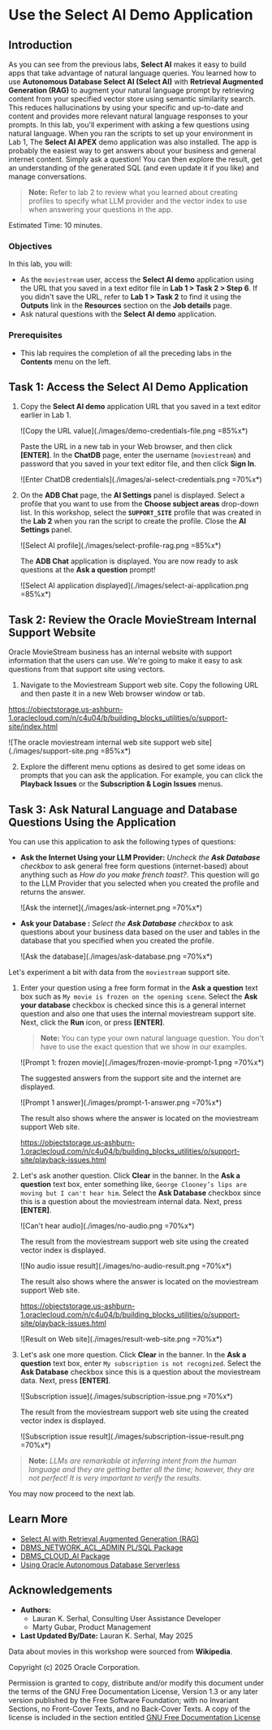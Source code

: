 # Use the Select AI Demo Application

## Introduction

As you can see from the previous labs, **Select AI** makes it easy to build apps that take advantage of natural language queries. You learned how to use **Autonomous Database Select AI (Select AI)** with **Retrieval Augmented Generation (RAG)** to augment your natural language prompt by retrieving content from your specified vector store using semantic similarity search. This reduces hallucinations by using your specific and up-to-date and content and provides more relevant natural language responses to your prompts. In this lab, you'll experiment with asking a few questions using natural language. When you ran the scripts to set up your environment in Lab 1, The **Select AI APEX** demo application was also installed. The app is probably the easiest way to get answers about your business and general internet content. Simply ask a question! You can then explore the result, get an understanding of the generated SQL (and even update it if you like) and manage conversations.

>**Note:** Refer to lab 2 to review what you learned about creating profiles to specify what LLM provider and the vector index to use when answering your questions in the app.

Estimated Time: 10 minutes.

### Objectives

In this lab, you will:

* As the `moviestream` user, access the **Select AI demo** application using the URL that you saved in a text editor file in **Lab 1 > Task 2 > Step 6**. If you didn't save the URL, refer to **Lab 1 > Task 2** to find it using the **Outputs** link in the **Resources** section on the **Job details** page.
* Ask natural questions with the **Select AI demo** application.

### Prerequisites

- This lab requires the completion of all the preceding labs in the **Contents** menu on the left.

## Task 1: Access the Select AI Demo Application

1. Copy the **Select AI demo** application URL that you saved in a text editor earlier in Lab 1.

    ![Copy the URL value](./images/demo-credentials-file.png =85%x*)

    Paste the URL in a new tab in your Web browser, and then click **[ENTER]**. In the **ChatDB** page, enter the username (`moviestream`) and password that you saved in your text editor file, and then click **Sign In**.

    ![Enter ChatDB credentials](./images/ai-select-credentials.png =70%x*)

2. On the **ADB Chat** page, the **AI Settings** panel is displayed. Select a profile that you want to use from the **Choose subject areas** drop-down list. In this workshop, select the **`SUPPORT_SITE`** profile that was created in the **Lab 2** when you ran the script to create the profile. Close the **AI Settings** panel.

    ![Select AI profile](./images/select-profile-rag.png =85%x*)

    The **ADB Chat** application is displayed. You are now ready to ask questions at the **Ask a question** prompt!

    ![Select AI application displayed](./images/select-ai-application.png =85%x*)

## Task 2: Review the Oracle MovieStream Internal Support Website

Oracle MovieStream business has an internal website with support information that the users can use. We're going to make it easy to ask questions from that support site using vectors.

1. Navigate to the Moviestream Support web site. Copy the following URL and then paste it in a new Web browser window or tab.

  https://objectstorage.us-ashburn-1.oraclecloud.com/n/c4u04/b/building_blocks_utilities/o/support-site/index.html

  ![The oracle moviestream internal web site support web site](./images/support-site.png =85%x*)

2. Explore the different menu options as desired to get some ideas on prompts that you can ask the application. For example, you can click the **Playback Issues** or the **Subscription & Login Issues** menus.

## Task 3: Ask Natural Language and Database Questions Using the Application

You can use this application to ask the following types of questions:

- **Ask the Internet Using your LLM Provider:**
_Uncheck the **Ask Database** checkbox_ to ask general free form questions (internet-based) about anything such as _How do you make french toast?_. This question will go to the LLM Provider that you selected when you created the profile and returns the answer.

  ![Ask the internet](./images/ask-internet.png =70%x*)

- **Ask your Database :**
_Select the **Ask Database** checkbox_ to ask questions about your business data based on the user and tables in the database that you specified when you created the profile.

  ![Ask the database](./images/ask-database.png =70%x*)

  <!---
  --->

Let's experiment a bit with data from the `moviestream` support site.

1. Enter your question using a free form format in the **Ask a question** text box such as `My movie is frozen on the opening scene`. Select the **Ask your database** checkbox is checked since this is a general internet question and also one that uses the internal moviestream support site. Next, click the **Run** icon, or press **[ENTER]**.

    >**Note:** You can type your own natural language question. You don't have to use the exact question that we show in our examples.

    ![Prompt 1: frozen movie](./images/frozen-movie-prompt-1.png =70%x*)

    The suggested answers from the support site and the internet are displayed.

   ![Prompt 1 answer](./images/prompt-1-answer.png =70%x*)

   The result also shows where the answer is located on the moviestream support Web site.
   
    https://objectstorage.us-ashburn-1.oraclecloud.com/n/c4u04/b/building_blocks_utilities/o/support-site/playback-issues.html

2. Let's ask another question. Click **Clear** in the banner. In the **Ask a question** text box, enter something like, `George Clooney’s lips are moving but I can't hear him`. Select the **Ask Database** checkbox since this is a question about the moviestream internal data. Next, press **[ENTER]**.

    ![Can't hear audio](./images/no-audio.png =70%x*)

    The result from the moviestream support web site using the created vector index is displayed.

    ![No audio issue result](./images/no-audio-result.png =70%x*)

    The result also shows where the answer is located on the moviestream support Web site.
    
    https://objectstorage.us-ashburn-1.oraclecloud.com/n/c4u04/b/building_blocks_utilities/o/support-site/playback-issues.html

    ![Result on Web site](./images/result-web-site.png =70%x*)

3. Let's ask one more question. Click **Clear** in the banner. In the **Ask a question** text box, enter `My subscription is not recognized`. Select the **Ask Database** checkbox since this is a question about the moviestream data. Next, press **[ENTER]**.

    ![Subscription issue](./images/subscription-issue.png =70%x*)

    The result from the moviestream support web site using the created vector index is displayed.

    ![Subscription issue result](./images/subscription-issue-result.png =70%x*)


  >**Note:** _LLMs are remarkable at inferring intent from the human language and they are getting better all the time; however, they are not perfect! It is very important to verify the results._

You may now proceed to the next lab.

## Learn More
* [Select AI with Retrieval Augmented Generation (RAG)](https://docs.oracle.com/en/cloud/paas/autonomous-database/serverless/adbsb/select-ai-retrieval-augmented-generation.html#GUID-6B2A810B-AED5-4767-8A3B-15C853F567A2)
* [DBMS\_NETWORK\_ACL\_ADMIN PL/SQL Package](https://docs.oracle.com/en/database/oracle/oracle-database/19/arpls/DBMS_NETWORK_ACL_ADMIN.html#GUID-254AE700-B355-4EBC-84B2-8EE32011E692)
* [DBMS\_CLOUD\_AI Package](https://docs.oracle.com/en-us/iaas/autonomous-database-serverless/doc/dbms-cloud-ai-package.html)
* [Using Oracle Autonomous Database Serverless](https://docs.oracle.com/en/cloud/paas/autonomous-database/adbsa/index.html)

## Acknowledgements
  * **Authors:** 
    * Lauran K. Serhal, Consulting User Assistance Developer
    * Marty Gubar, Product Management
* **Last Updated By/Date:** Lauran K. Serhal, May 2025

Data about movies in this workshop were sourced from **Wikipedia**.

Copyright (c) 2025 Oracle Corporation.

Permission is granted to copy, distribute and/or modify this document
under the terms of the GNU Free Documentation License, Version 1.3
or any later version published by the Free Software Foundation;
with no Invariant Sections, no Front-Cover Texts, and no Back-Cover Texts.
A copy of the license is included in the section entitled [GNU Free Documentation License](https://oracle-livelabs.github.io/adb/shared/adb-15-minutes/introduction/files/gnu-free-documentation-license.txt)
